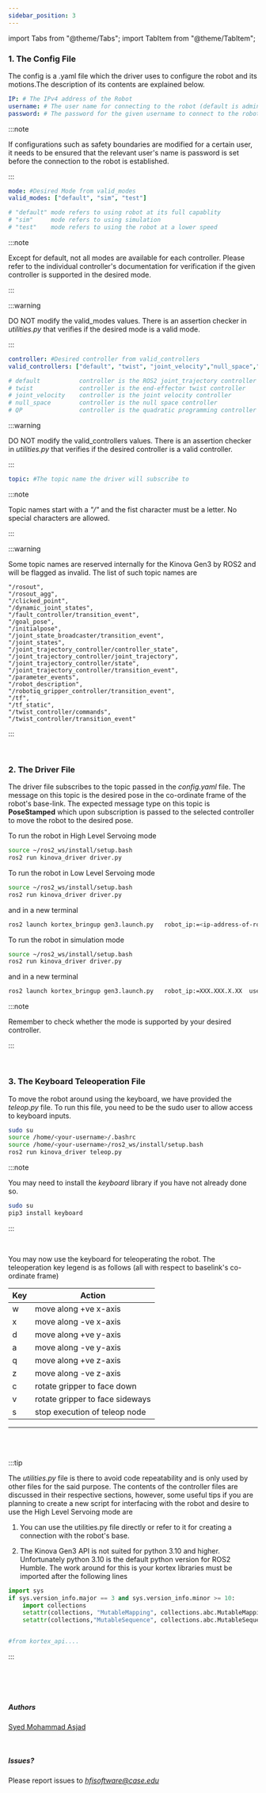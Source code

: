 ```yaml
---
sidebar_position: 3
---
```


import Tabs from "@theme/Tabs";
import TabItem from "@theme/TabItem";

### 1. The Config File
The config is a .yaml file which the driver uses to configure the robot and its motions.The description of its contents are explained below.

<Tabs groupId="config-kinova-yaml">
<TabItem value="connection" label="Connection Configs">

```yaml
IP: # The IPv4 address of the Robot
username: # The user name for connecting to the robot (default is admin)
password: # The password for the given username to connect to the robot (default is admin)
```


:::note

If configurations such as safety boundaries are modified for a certain user, it needs to be ensured that the relevant user's name is password is set before the connection to the robot is established.

:::


</TabItem>

<TabItem value="modes" label="Mode Configs">

```yaml
mode: #Desired Mode from valid_modes
valid_modes: ["default", "sim", "test"]

# "default" mode refers to using robot at its full capablity
# "sim"     mode refers to using simulation
# "test"    mode refers to using the robot at a lower speed
```

:::note

Except for default, not all modes are available for each controller. Please refer to the individual controller's documentation for verification if the given controller is supported in the desired mode. 

:::

:::warning

DO NOT modify the valid_modes values. There is an assertion checker in *utilities.py* that verifies if the desired mode is a valid mode. 

:::


</TabItem>

<TabItem value="controller" label="Controller Configs">

```yaml
controller: #Desired controller from valid_controllers
valid_controllers: ["default", "twist", "joint_velocity","null_space","QP"]     

# default           controller is the ROS2 joint_trajectory controller
# twist             controller is the end-effector twist controller
# joint_velocity    controller is the joint velocity controller
# null_space        controller is the null space controller
# QP                controller is the quadratic programming controller
```

:::warning

DO NOT modify the valid_controllers values. There is an assertion checker in *utilities.py* that verifies if the desired controller is a valid controller. 

:::


</TabItem>

<TabItem value="topic" label="Topic Configs">

```yaml
topic: #The topic name the driver will subscribe to
```

:::note

Topic names start with a *"/"* and the fist character must be a letter. No special characters are allowed.

:::

:::warning

Some topic names are reserved internally for the Kinova Gen3 by ROS2 and will be flagged as invalid. The list of such topic names are
```
"/rosout",
"/rosout_agg",
"/clicked_point",
"/dynamic_joint_states",
"/fault_controller/transition_event",
"/goal_pose",
"/initialpose",
"/joint_state_broadcaster/transition_event",
"/joint_states",
"/joint_trajectory_controller/controller_state",
"/joint_trajectory_controller/joint_trajectory",
"/joint_trajectory_controller/state",
"/joint_trajectory_controller/transition_event",
"/parameter_events",
"/robot_description",
"/robotiq_gripper_controller/transition_event",
"/tf",
"/tf_static",
"/twist_controller/commands",
"/twist_controller/transition_event"
```

:::


</TabItem>

</Tabs>

<br />


### 2. The Driver File

The driver file subscribes to the topic passed in the *config.yaml* file. The message on this topic is the desired pose in the co-ordinate frame of the robot's base-link. The expected message type on this topic is **PoseStamped** which upon subscription is passed to the selected controller to move the robot to the desired pose.

<Tabs groupId="driver-kinova">
<TabItem value="high-level" label="High Level Servoing Mode">

To run the robot in High Level Servoing mode

```bash
source ~/ros2_ws/install/setup.bash
ros2 run kinova_driver driver.py
```

</TabItem>

<TabItem value="low-level" label="Low Level Servoing Mode">

To run the robot in Low Level Servoing mode

```bash
source ~/ros2_ws/install/setup.bash
ros2 run kinova_driver driver.py
```

and in a new terminal

```bash
ros2 launch kortex_bringup gen3.launch.py   robot_ip:=<ip-address-of-robot>
```


</TabItem>

<TabItem value="simulation" label="Simulation Mode">

To run the robot in simulation mode

```bash
source ~/ros2_ws/install/setup.bash
ros2 run kinova_driver driver.py
```

and in a new terminal

```bash
ros2 launch kortex_bringup gen3.launch.py   robot_ip:=XXX.XXX.X.XX  use_fake_hardware:=true
```

</TabItem>

</Tabs>

:::note

Remember to check whether the mode is supported by your desired controller.

:::


<br />


### 3. The Keyboard Teleoperation File

To move the robot around using the keyboard, we have provided the *teleop.py*  file. To run this file, you need to be the sudo user to allow access to keyboard inputs.

```bash
sudo su
source /home/<your-username>/.bashrc
source /home/<your-username>/ros2_ws/install/setup.bash
ros2 run kinova_driver teleop.py
```

:::note

You may need to install the *keyboard* library if you have not already done so. 
```bash
sudo su
pip3 install keyboard
```

:::

<br />

You may now use the keyboard for teleoperating the robot. The teleoperation key legend is as follows (all with respect to baselink's co-ordinate frame)

| Key   | Action    | 
| ---    | ---   | 
| w | move along +ve x-axis |
| x | move along -ve x-axis |
| d | move along +ve y-axis |
| a | move along -ve y-axis |
| q | move along +ve z-axis |
| z | move along -ve z-axis |
| c | rotate gripper to face down |
| v | rotate gripper to face sideways |
| s | stop execution of teleop node |

- - - - - - - - - - - - - - - - - - - - - - - - - - - - - - - - - - - - - - - - - - - - - - 

<br />
<br />

:::tip

The *utilities.py* file is there to avoid code repeatability and is only used by other files for the said purpose. The contents of the controller files are discussed in their respective sections, however, some useful tips if you are planning to create a new script for interfacing with the robot and desire to use the High Level Servoing mode are

1) You can use the utilities.py file directly or refer to it for creating a connection with the robot's base.

2) The Kinova Gen3 API is not suited for python 3.10 and higher. Unfortunately python 3.10 is the default python version for ROS2 Humble. The work around for this is your kortex libraries must be imported after the following lines

```python
import sys
if sys.version_info.major == 3 and sys.version_info.minor >= 10:
    import collections
    setattr(collections, "MutableMapping", collections.abc.MutableMapping)
    setattr(collections,"MutableSequence", collections.abc.MutableSequence)


#from kortex_api....
```

:::


<br />
<br />
<br />


##### Authors

[Syed Mohammad Asjad](https://github.com/s-m-asjad.png) 

<br />

##### Issues?
Please report issues to *hfisoftware@case.edu*
